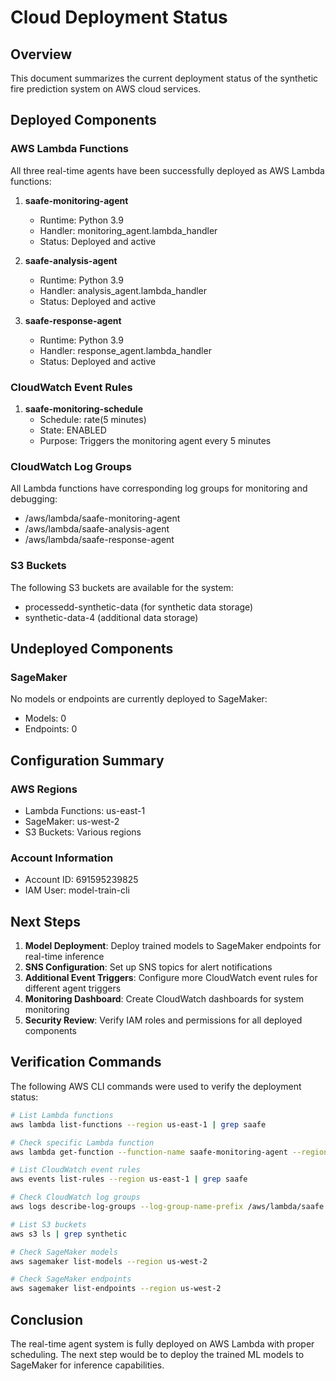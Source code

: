 # Cloud Deployment Status

## Overview
This document summarizes the current deployment status of the synthetic fire prediction system on AWS cloud services.

## Deployed Components

### AWS Lambda Functions
All three real-time agents have been successfully deployed as AWS Lambda functions:

1. **saafe-monitoring-agent**
   - Runtime: Python 3.9
   - Handler: monitoring_agent.lambda_handler
   - Status: Deployed and active

2. **saafe-analysis-agent**
   - Runtime: Python 3.9
   - Handler: analysis_agent.lambda_handler
   - Status: Deployed and active

3. **saafe-response-agent**
   - Runtime: Python 3.9
   - Handler: response_agent.lambda_handler
   - Status: Deployed and active

### CloudWatch Event Rules
1. **saafe-monitoring-schedule**
   - Schedule: rate(5 minutes)
   - State: ENABLED
   - Purpose: Triggers the monitoring agent every 5 minutes

### CloudWatch Log Groups
All Lambda functions have corresponding log groups for monitoring and debugging:
- /aws/lambda/saafe-monitoring-agent
- /aws/lambda/saafe-analysis-agent
- /aws/lambda/saafe-response-agent

### S3 Buckets
The following S3 buckets are available for the system:
- processedd-synthetic-data (for synthetic data storage)
- synthetic-data-4 (additional data storage)

## Undeployed Components

### SageMaker
No models or endpoints are currently deployed to SageMaker:
- Models: 0
- Endpoints: 0

## Configuration Summary

### AWS Regions
- Lambda Functions: us-east-1
- SageMaker: us-west-2
- S3 Buckets: Various regions

### Account Information
- Account ID: 691595239825
- IAM User: model-train-cli

## Next Steps

1. **Model Deployment**: Deploy trained models to SageMaker endpoints for real-time inference
2. **SNS Configuration**: Set up SNS topics for alert notifications
3. **Additional Event Triggers**: Configure more CloudWatch event rules for different agent triggers
4. **Monitoring Dashboard**: Create CloudWatch dashboards for system monitoring
5. **Security Review**: Verify IAM roles and permissions for all deployed components

## Verification Commands

The following AWS CLI commands were used to verify the deployment status:

```bash
# List Lambda functions
aws lambda list-functions --region us-east-1 | grep saafe

# Check specific Lambda function
aws lambda get-function --function-name saafe-monitoring-agent --region us-east-1

# List CloudWatch event rules
aws events list-rules --region us-east-1 | grep saafe

# Check CloudWatch log groups
aws logs describe-log-groups --log-group-name-prefix /aws/lambda/saafe --region us-east-1

# List S3 buckets
aws s3 ls | grep synthetic

# Check SageMaker models
aws sagemaker list-models --region us-west-2

# Check SageMaker endpoints
aws sagemaker list-endpoints --region us-west-2
```

## Conclusion

The real-time agent system is fully deployed on AWS Lambda with proper scheduling. The next step would be to deploy the trained ML models to SageMaker for inference capabilities.